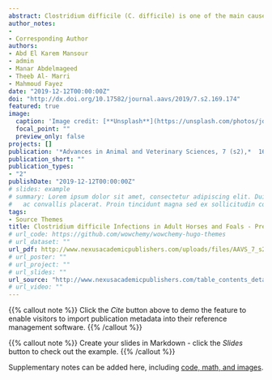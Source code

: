 ```yaml
---
abstract: Clostridium difficile (C. difficile) is one of the main causes of diarrhea and enterocolitis in horses. The goal of this study was to investigate the prevalence and risk factors associated with C. difficile infections in adult horses and foals with and without diarrhoea. Fresh faecal samples were collected from 407 horses originating from 35 stables in Eastern province, Saudi Arabia. The collected samples were cultured to isolate C. difficile. ELISA was used for detection of C. difficile toxins (A and B). Intestinal and cecal samples were collected from two dead horses for histopathological examination. C. difficile were detected in a total of 24 (5.9%) horses and its toxins were detected in 13 (54%) isolates. Toxigenic C. difficile infections (positive cases) were closely associated with diarrhetic foals than normal adult horses. Furthermore, there was close association between toxigenic C. difficile infections and signs of colic and bloody faeces. The frequency of positive cases was higher in horses under antibiotic therapy than those without treatment. The study concludes that acute colitis in adult horses and diarrhea in foals previously treated with antibiotics is associated C. difficile infection. 
author_notes:
-
- Corresponding Author
authors:
- Abd El Karem Mansour
- admin
- Manar Abdelmageed
- Theeb Al- Marri
- Mahmoud Fayez
date: "2019-12-12T00:00:00Z"
doi: "http://dx.doi.org/10.17582/journal.aavs/2019/7.s2.169.174"
featured: true
image:
  caption: 'Image credit: [**Unsplash**](https://unsplash.com/photos/jdD8gXaTZsc)'
  focal_point: ""
  preview_only: false
projects: []
publication: '*Advances in Animal and Veterinary Sciences, 7 (s2),*  169-174'
publication_short: ""
publication_types:
- "2"
publishDate: "2019-12-12T00:00:00Z"
# slides: example
# summary: Lorem ipsum dolor sit amet, consectetur adipiscing elit. Duis posuere tellus
#   ac convallis placerat. Proin tincidunt magna sed ex sollicitudin condimentum.
tags:
- Source Themes
title: Clostridium difficile Infections in Adult Horses and Foals - Prevalence and Associated Risk Factors
# url_code: https://github.com/wowchemy/wowchemy-hugo-themes
# url_dataset: ""
url_pdf: http://www.nexusacademicpublishers.com/uploads/files/AAVS_7_s2_169-174.pdf
# url_poster: ""
# url_project: ""
# url_slides: ""
url_source: "http://www.nexusacademicpublishers.com/table_contents_detail/4;/1342/html"
# url_video: ""
---
```


{{% callout note %}}
Click the *Cite* button above to demo the feature to enable visitors to import publication metadata into their reference management software.
{{% /callout %}}

{{% callout note %}}
Create your slides in Markdown - click the *Slides* button to check out the example.
{{% /callout %}}

Supplementary notes can be added here, including [code, math, and images](https://wowchemy.com/docs/writing-markdown-latex/).

